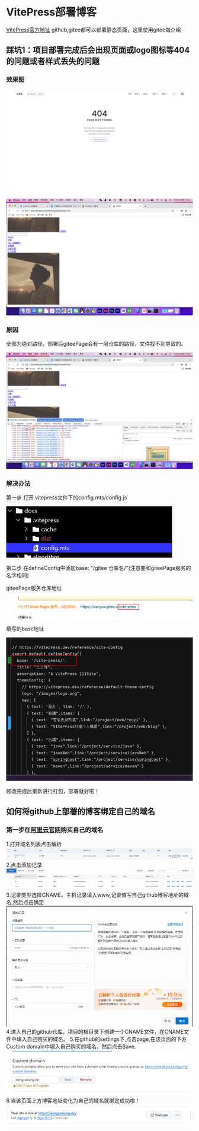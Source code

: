 # VitePress部署博客
[VitePress官方地址](https://vitepress.dev/zh/reference/site-config)
 github,gitee都可以部署静态页面，这里使用gitee做介绍  

## 踩坑1：项目部署完成后会出现页面或logo图标等404的问题或者样式丢失的问题
### 效果图
![img](/images/vitePress.png)

![img](/images/1.png)

### 原因
全部为绝对路径，部署后giteePage会有一层仓库的路径，文件找不到导致的。

![img](/images/7.png)

### 解决办法

第一步 打开.vitepress文件下的config.mts/config.js

![img](/images/2.png)

第二步 在defineConfig中添加base: "/gitee 仓库名/"(注意要和giteePage服务的名字相同)

giteePage服务仓库地址

![img](/images/5.png)

填写的base地址

![img](/images/4.png)

修改完成后重新进行打包，部署就好啦！


## 如何将github上部署的博客绑定自己的域名

### 第一步在[阿里云官网](https://www.aliyun.com/)购买自己的域名
1.打开域名列表点击解析  
![img](/images/vitepress/aliyun.png)
2.点击添加记录
![img](/images/vitepress/aliyun1.png)
3.记录类型选择CNAME，主机记录填入www,记录值写自己github博客地址的域名,然后点击确定
![img](/images/vitepress/aliyun2.png)
4.进入自己的github仓库，项目的根目录下创建一个CNAME文件，在CNAME文件中填入自己购买的域名。
5.在github的settings下,点击page,在该页面的下方Custom domain中填入自己购买的域名，然后点击Save.
![img](/images/vitepress/aliyun3.png)
6.当该页面上方博客地址变化为自己的域名就绑定成功啦 !
![img](/images/vitepress/aliyun4.png)

